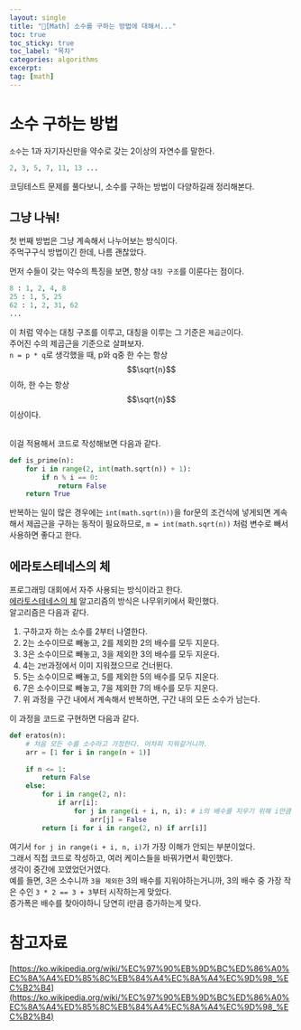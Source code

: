 ```yaml
---
layout: single
title: "📘[Math] 소수를 구하는 방법에 대해서..."
toc: true
toc_sticky: true
toc_label: "목차"
categories: algorithms
excerpt:
tag: [math]
---
```


# 소수 구하는 방법
`소수`는 1과 자기자신만을 약수로 갖는 2이상의 자연수를 말한다.  
```python
2, 3, 5, 7, 11, 13 ...
```  

코딩테스트 문제를 풀다보니, 소수를 구하는 방법이 다양하길래 정리해본다.  

## 그냥 나눠!
첫 번째 방법은 그냥 계속해서 나누어보는 방식이다.  
주먹구구식 방법이긴 한데, 나름 괜찮았다.  

먼저 수들이 갖는 약수의 특징을 보면, 항상 `대칭 구조`를 이룬다는 점이다.  
```python
8 : 1, 2, 4, 8
25 : 1, 5, 25
62 : 1, 2, 31, 62
...
```  
이 처럼 약수는 대칭 구조를 이루고, 대칭을 이루는 그 기준은 `제곱근`이다.  
주어진 수의 제곱근을 기준으로 살펴보자.  
`n = p * q`로 생각했을 때, p와 q중 한 수는 항상 $$\sqrt{n}$$ 이하, 한 수는 항상 $$\sqrt{n}$$ 이상이다.  

<br>
이걸 적용해서 코드로 작성해보면 다음과 같다.  

```python
def is_prime(n):
    for i in range(2, int(math.sqrt(n)) + 1):
        if n % i == 0:
            return False
    return True
```  

반복하는 일이 많은 경우에는 `int(math.sqrt(n))`을 for문의 조건식에 넣게되면 계속해서 제곱근을 구하는 동작이 필요하므로, 
`m = int(math.sqrt(n))` 처럼 변수로 빼서 사용하면 좋다고 한다.  

## 에라토스테네스의 체
프로그래밍 대회에서 자주 사용되는 방식이라고 한다.  
[에라토스테네스의 체](https://ko.wikipedia.org/wiki/%EC%97%90%EB%9D%BC%ED%86%A0%EC%8A%A4%ED%85%8C%EB%84%A4%EC%8A%A4%EC%9D%98_%EC%B2%B4) 알고리즘의 방식은 나무위키에서 확인했다.  
알고리즘은 다음과 같다.  

1. 구하고자 하는 소수를 2부터 나열한다.  
2. 2는 소수이므로 빼놓고, 2를 제외한 2의 배수를 모두 지운다.  
3. 3은 소수이므로 빼놓고, 3을 제외한 3의 배수를 모두 지운다.  
4. 4는 `2번`과정에서 이미 지워졌으므로 건너뛴다.  
5. 5는 소수이므로 빼놓고, 5를 제외한 5의 배수를 모두 지운다.  
6. 7은 소수이므로 빼놓고, 7을 제외한 7의 배수를 모두 지운다.  
7. 위 과정을 구간 내에서 계속해서 반복하면, 구간 내의 모든 소수가 남는다.  

이 과정을 코드로 구현하면 다음과 같다.  
```python
def eratos(n):
    # 처음 모든 수를 소수라고 가정한다. 어차피 지워갈거니까.
    arr = [1 for i in range(n + 1)]
    
    if n <= 1:
        return False
    else:
        for i in range(2, n):
            if arr[i]:
                for j in range(i + i, n, i): # i의 배수를 지우기 위해 i만큼 증가(i + i 대신 i * 2도 가능)
                    arr[j] = False
        return [i for i in range(2, n) if arr[i]]
```  
여기서 `for j in range(i + i, n, i)`가 가장 이해가 안되는 부분이었다.  
그래서 직접 코드로 작성하고, 여러 케이스들을 바꿔가면서 확인했다.  
생각이 중간에 꼬였었던거였다.  
예를 들면, 3은 소수니까 `3을 제외한` 3의 배수를 지워야하는거니까, 3의 배수 중 가장 작은 수인 `3 * 2 == 3 + 3`부터 시작하는게 맞았다.  
증가폭은 배수를 찾아야하니 당연히 i만큼 증가하는게 맞다.  

# 참고자료
[https://ko.wikipedia.org/wiki/%EC%97%90%EB%9D%BC%ED%86%A0%EC%8A%A4%ED%85%8C%EB%84%A4%EC%8A%A4%EC%9D%98_%EC%B2%B4](https://ko.wikipedia.org/wiki/%EC%97%90%EB%9D%BC%ED%86%A0%EC%8A%A4%ED%85%8C%EB%84%A4%EC%8A%A4%EC%9D%98_%EC%B2%B4)  
